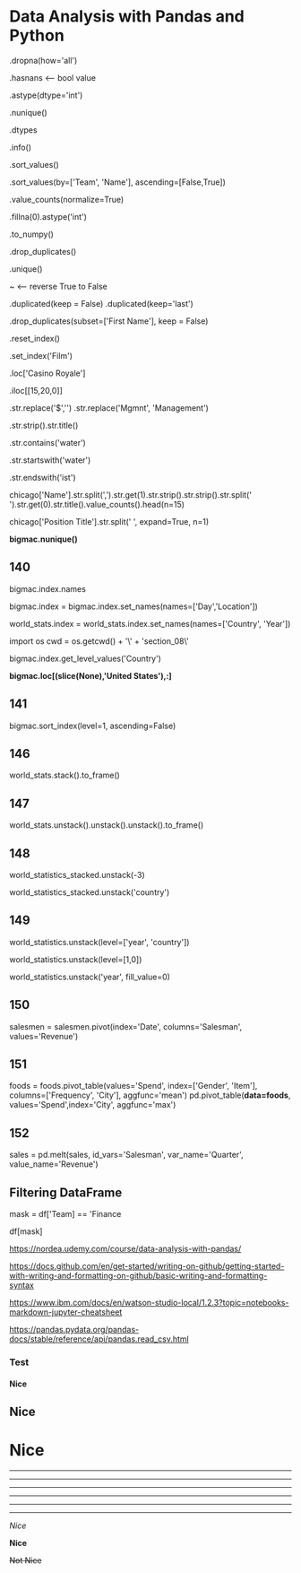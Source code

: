 # Data Analysis with Pandas and Python

.dropna(how='all')

.hasnans <-- bool value

.astype(dtype='int')

.nunique()

.dtypes

.info()

.sort_values()

.sort_values(by=['Team', 'Name'], ascending=[False,True])

.value_counts(normalize=True)

.fillna(0).astype('int')

.to_numpy()

.drop_duplicates()

.unique()

~ <-- reverse True to False

.duplicated(keep = False) .duplicated(keep='last')

.drop_duplicates(subset=['First Name'], keep = False)

.reset_index()

.set_index('Film')

.loc['Casino Royale']

.iloc[[15,20,0]]

.str.replace('$','') .str.replace('Mgmnt', 'Management')

.str.strip().str.title()

.str.contains('water')

.str.startswith('water')

.str.endswith('ist')

chicago['Name'].str.split(',').str.get(1).str.strip().str.strip().str.split(' ').str.get(0).str.title().value_counts().head(n=15)

chicago['Position Title'].str.split(' ', expand=True, n=1)

**bigmac.nunique()**

## 140

bigmac.index.names

bigmac.index = bigmac.index.set_names(names=['Day','Location'])

world_stats.index = world_stats.index.set_names(names=['Country', 'Year'])

import os
cwd = os.getcwd() + '\\' + 'section_08\\'

bigmac.index.get_level_values('Country')

**bigmac.loc[(slice(None),'United States'),:]**

## 141
bigmac.sort_index(level=1, ascending=False)

## 146
world_stats.stack().to_frame()

## 147

world_stats.unstack().unstack().unstack().to_frame()

## 148

world_statistics_stacked.unstack(-3)

world_statistics_stacked.unstack('country')

## 149

world_statistics.unstack(level=['year', 'country'])

world_statistics.unstack(level=[1,0])

world_statistics.unstack('year', fill_value=0)

## 150

salesmen = salesmen.pivot(index='Date', columns='Salesman', values='Revenue')

## 151

foods = foods.pivot_table(values='Spend', index=['Gender', 'Item'], columns=['Frequency', 'City'], aggfunc='mean')
pd.pivot_table(**data=foods**, values='Spend',index='City', aggfunc='max')

## 152

sales = pd.melt(sales, id_vars='Salesman', var_name='Quarter', value_name='Revenue')

## Filtering DataFrame

mask = df['Team] == 'Finance

df[mask]

https://nordea.udemy.com/course/data-analysis-with-pandas/

https://docs.github.com/en/get-started/writing-on-github/getting-started-with-writing-and-formatting-on-github/basic-writing-and-formatting-syntax

https://www.ibm.com/docs/en/watson-studio-local/1.2.3?topic=notebooks-markdown-jupyter-cheatsheet

https://pandas.pydata.org/pandas-docs/stable/reference/api/pandas.read_csv.html

### Test

#### Nice

## Nice

# Nice

---

---

---

---

---

---

_Nice_

**Nice**

~~Not Nice~~
